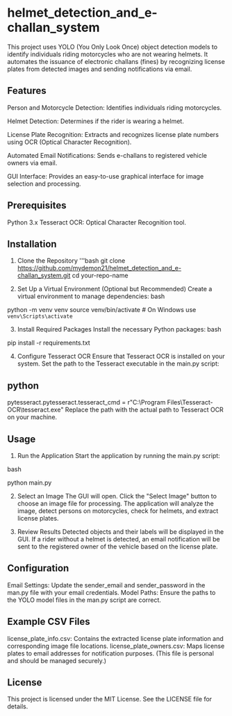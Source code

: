 # helmet_detection_and_e-challan_system
This project uses YOLO (You Only Look Once) object detection models to identify individuals riding motorcycles who are not wearing helmets. It automates the issuance of electronic challans (fines) by recognizing license plates from detected images and sending notifications via email.

## **Features**

Person and Motorcycle Detection: Identifies individuals riding motorcycles. 

Helmet Detection: Determines if the rider is wearing a helmet. 

License Plate Recognition: Extracts and recognizes license plate numbers using OCR (Optical Character Recognition). 

Automated Email Notifications: Sends e-challans to registered vehicle owners via email. 

GUI Interface: Provides an easy-to-use graphical interface for image selection and processing. 



## **Prerequisites**
Python 3.x
Tesseract OCR: Optical Character Recognition tool.


## **Installation**
1. Clone the Repository
'''bash
git clone https://github.com/mydemon21/helmet_detection_and_e-challan_system.git
cd your-repo-name

2. Set Up a Virtual Environment (Optional but Recommended)
Create a virtual environment to manage dependencies:
bash

python -m venv venv
source venv/bin/activate  # On Windows use `venv\Scripts\activate`

3. Install Required Packages
Install the necessary Python packages:
bash

pip install -r requirements.txt


4. Configure Tesseract OCR
Ensure that Tesseract OCR is installed on your system. Set the path to the Tesseract executable in the main.py script:

## **python**

pytesseract.pytesseract.tesseract_cmd = r"C:\Program Files\Tesseract-OCR\tesseract.exe"
Replace the path with the actual path to Tesseract OCR on your machine.


## **Usage**

1. Run the Application
Start the application by running the main.py script:

bash

python main.py

2. Select an Image
The GUI will open. Click the "Select Image" button to choose an image file for processing. The application will analyze the image, detect persons on motorcycles, check for helmets, and extract license plates.

3. Review Results
Detected objects and their labels will be displayed in the GUI.
If a rider without a helmet is detected, an email notification will be sent to the registered owner of the vehicle based on the license plate.


## **Configuration**

Email Settings: Update the sender_email and sender_password in the man.py file with your email credentials.
Model Paths: Ensure the paths to the YOLO model files in the man.py script are correct.


## **Example CSV Files**
license_plate_info.csv: Contains the extracted license plate information and corresponding image file locations.
license_plate_owners.csv: Maps license plates to email addresses for notification purposes. (This file is personal and should be managed securely.)


## **License**

This project is licensed under the MIT License. See the LICENSE file for details.
